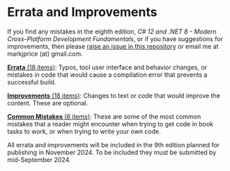 # Errata and Improvements

If you find any mistakes in the eighth edition, *C# 12 and .NET 8 - Modern Cross-Platform Development Fundamentals*, or if you have suggestions for improvements, then please [raise an issue in this repository](https://github.com/markjprice/cs12dotnet8/issues) or email me at markjprice (at) gmail.com.

[**Errata** (18 items)](errata.md): Typos, tool user interface and behavior changes, or mistakes in code that would cause a compilation error that prevents a successful build.

[**Improvements** (18 items)](improvements.md): Changes to text or code that would improve the content. These are optional.

[**Common Mistakes** (6 items)](common-mistakes.md): These are some of the most common mistakes that a reader might encounter when trying to get code in book tasks to work, or when trying to write your own code. 

All errata and improvements will be included in the 9th edition planned for publishing in November 2024. To be included they must be submitted by mid-September 2024.
